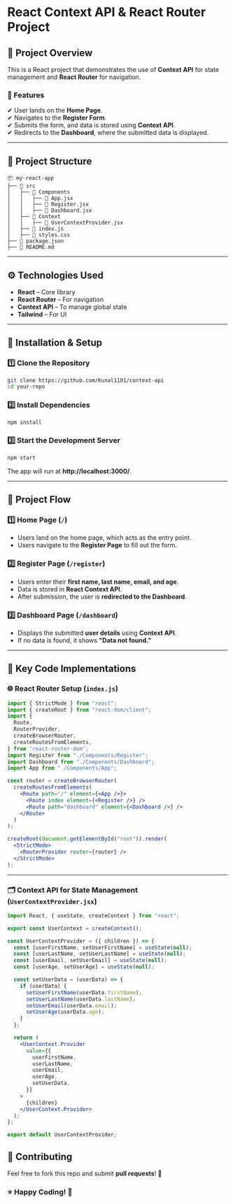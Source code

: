 # React Context API & React Router Project

## 🚀 Project Overview

This is a React project that demonstrates the use of **Context API** for state management and **React Router** for navigation.

### 🔹 Features

✔ User lands on the **Home Page**.  
✔ Navigates to the **Register Form**.  
✔ Submits the form, and data is stored using **Context API**.  
✔ Redirects to the **Dashboard**, where the submitted data is displayed.

---

## 📂 Project Structure

```
📦 my-react-app
├── 📂 src
│   ├── 📂 Components
│   │   ├── 📄 App.jsx
│   │   ├── 📄 Register.jsx
│   │   ├── 📄 Dashboard.jsx
│   ├── 📂 Context
│   │   ├── 📄 UserContextProvider.jsx
│   ├── 📄 index.js
│   ├── 📄 styles.css
├── 📄 package.json
├── 📄 README.md
```

---

## ⚙ Technologies Used

- **React** – Core library
- **React Router** – For navigation
- **Context API** – To manage global state
- **Tailwind** – For UI

---

## 📌 Installation & Setup

### 1️⃣ Clone the Repository

```sh
git clone https://github.com/Kunal1101/context-api
cd your-repo
```

### 2️⃣ Install Dependencies

```sh
npm install
```

### 3️⃣ Start the Development Server

```sh
npm start
```

The app will run at **http://localhost:3000/**.

---

## 🚦 Project Flow

### 1️⃣ Home Page (`/`)

- Users land on the home page, which acts as the entry point.
- Users navigate to the **Register Page** to fill out the form.

### 2️⃣ Register Page (`/register`)

- Users enter their **first name, last name, email, and age**.
- Data is stored in **React Context API**.
- After submission, the user is **redirected to the Dashboard**.

### 3️⃣ Dashboard Page (`/dashboard`)

- Displays the submitted **user details** using **Context API**.
- If no data is found, it shows **"Data not found."**

---

## 🔧 Key Code Implementations

### 🌐 React Router Setup (`index.js`)

```jsx
import { StrictMode } from "react";
import { createRoot } from "react-dom/client";
import {
  Route,
  RouterProvider,
  createBrowserRouter,
  createRoutesFromElements,
} from "react-router-dom";
import Register from "./Components/Register";
import Dashboard from "./Components/Dashboard";
import App from "./Components/App";

const router = createBrowserRouter(
  createRoutesFromElements(
    <Route path="/" element={<App />}>
      <Route index element={<Register />} />
      <Route path="dashboard" element={<Dashboard />} />
    </Route>
  )
);

createRoot(document.getElementById("root")).render(
  <StrictMode>
    <RouterProvider router={router} />
  </StrictMode>
);
```

---

### 🗂 Context API for State Management (`UserContextProvider.jsx`)

```jsx
import React, { useState, createContext } from "react";

export const UserContext = createContext();

const UserContextProvider = ({ children }) => {
  const [userFirstName, setUserFirstName] = useState(null);
  const [userLastName, setUserLastName] = useState(null);
  const [userEmail, setUserEmail] = useState(null);
  const [userAge, setUserAge] = useState(null);

  const setUserData = (userData) => {
    if (userData) {
      setUserFirstName(userData.firstName);
      setUserLastName(userData.lastName);
      setUserEmail(userData.email);
      setUserAge(userData.age);
    }
  };

  return (
    <UserContext.Provider
      value={{
        userFirstName,
        userLastName,
        userEmail,
        userAge,
        setUserData,
      }}
    >
      {children}
    </UserContext.Provider>
  );
};

export default UserContextProvider;
```

## 🙌 Contributing

Feel free to fork this repo and submit **pull requests**! 🎉

### ⭐ Happy Coding! 🚀
